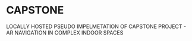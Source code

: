 # CAPSTONE

LOCALLY HOSTED PSEUDO IMPELMETATION OF CAPSTONE PROJECT  - AR NAVIGATION IN COMPLEX INDOOR SPACES
